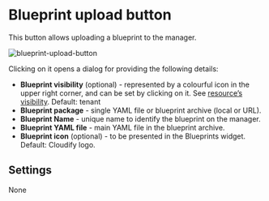 # Blueprint upload button
This button allows uploading a blueprint to the manager. 

![blueprint-upload-button](https://docs.cloudify.co/latest/images/ui/widgets/blueprint-upload-button.png)

Clicking on it opens a dialog for providing the following details:

* **Blueprint visibility** (optional) - represented by a colourful icon in the upper right corner, and can be set by clicking on it. See [resource’s visibility](https://docs.cloudify.co/latest/working_with/manager/resource-visibility). Default: tenant
* **Blueprint package** - single YAML file or blueprint archive (local or URL). 
* **Blueprint Name** - unique name to identify the blueprint on the manager.
* **Blueprint YAML file** - main YAML file in the blueprint archive.
* **Blueprint icon** (optional) - to be presented in the Blueprints widget. Default: Cloudify logo.


## Settings

None
